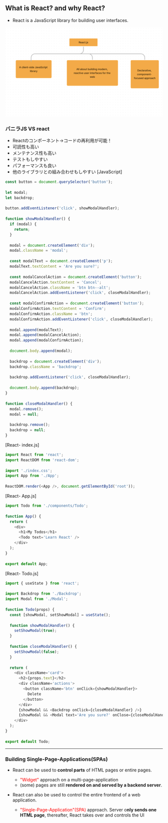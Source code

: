 ## What is React? and why React?

- React is a JavaScript library for building user interfaces.

![](images/howReactGood.png)

### バニラJS VS react

- Reactのコンポーネント→コードの再利用が可能！
- 可読性も高い
- メンテナンス性も高い
- テストもしやすい
- パフォーマンスも良い
- 他のライブラリとの組み合わせもしやすい
[JavaScript]

``` javascript
const button = document.querySelector('button');

let modal;
let backdrop;

button.addEventListener('click', showModalHandler);

function showModalHandler() {
  if (modal) {
    return;
  }

  modal = document.createElement('div');
  modal.className = 'modal';

  const modalText = document.createElement('p');
  modalText.textContent = 'Are you sure?';

  const modalCancelAction = document.createElement('button');
  modalCancelAction.textContent = 'Cancel';
  modalCancelAction.className = 'btn btn--alt';
  modalCancelAction.addEventListener('click', closeModalHandler);

  const modalConfirmAction = document.createElement('button');
  modalConfirmAction.textContent = 'Confirm';
  modalConfirmAction.className = 'btn';
  modalConfirmAction.addEventListener('click', closeModalHandler);

  modal.append(modalText);
  modal.append(modalCancelAction);
  modal.append(modalConfirmAction);

  document.body.append(modal);

  backdrop = document.createElement('div');
  backdrop.className = 'backdrop';

  backdrop.addEventListener('click', closeModalHandler);

  document.body.append(backdrop);
}

function closeModalHandler() {
  modal.remove();
  modal = null;

  backdrop.remove();
  backdrop = null;
}
```

[React- index.js]

``` javascript
import React from 'react';
import ReactDOM from 'react-dom';

import './index.css';
import App from './App';

ReactDOM.render(<App />, document.getElementById('root'));
```

[React- App.js]

``` javascript
import Todo from './components/Todo';

function App() {
  return (
    <div>
      <h1>My Todos</h1>
      <Todo text='Learn React' />
    </div>
  );
}

export default App;
```

[React- Todo.js]

``` javascript
import { useState } from 'react';

import Backdrop from './Backdrop';
import Modal from './Modal';

function Todo(props) {
  const [showModal, setShowModal] = useState();

  function showModalHandler() {
    setShowModal(true);
  }

  function closeModalHandler() {
    setShowModal(false);
  }

  return (
    <div className='card'>
      <h2>{props.text}</h2>
      <div className='actions'>
        <button className='btn' onClick={showModalHandler}>
          Delete
        </button>
      </div>
      {showModal && <Backdrop onClick={closeModalHandler} />}
      {showModal && <Modal text='Are you sure?' onClose={closeModalHandler} />}
    </div>
  );
}

export default Todo;
```

---

### Building Single-Page-Applications(SPAs)

- React can be used to **control parts** of HTML pages or entire pages.
  - <font color="red">"Widget"</font> approach on a multi-page-application
  - (some) pages are still **rendered on and served by a backend server**.

- React can also be used to control the entire frontend of a web application.
  - <font color="red">"Single-Page-Application"(SPA)</font>  approach. Server o**nly sends one HTML page**, thereafter, React takes over and controls the UI

